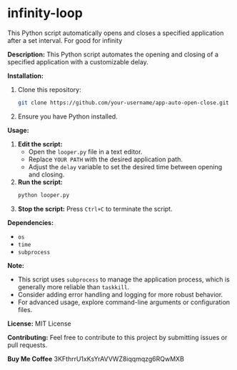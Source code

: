 # infinity-loop
This Python script automatically opens and closes a specified application after a set interval. For good for infinity

**Description:**
This Python script automates the opening and closing of a specified application with a customizable delay.

**Installation:**
1. Clone this repository:
   ```bash
   git clone https://github.com/your-username/app-auto-open-close.git
   ```
2. Ensure you have Python installed.

**Usage:**

1. **Edit the script:**
   - Open the `looper.py` file in a text editor.
   - Replace `YOUR PATH` with the desired application path.
   - Adjust the `delay` variable to set the desired time between opening and closing.
2. **Run the script:**
   ```bash
   python looper.py
   ```
3. **Stop the script:**
   Press `Ctrl+C` to terminate the script.

**Dependencies:**
* `os`
* `time`
* `subprocess`

**Note:**
* This script uses `subprocess` to manage the application process, which is generally more reliable than `taskkill`.
* Consider adding error handling and logging for more robust behavior.
* For advanced usage, explore command-line arguments or configuration files.

**License:**
MIT License

**Contributing:**
Feel free to contribute to this project by submitting issues or pull requests.

**Buy Me Coffee**
3KFthrrU1xKsYrAVVWZ8iqqmqzg6RQwMXB

